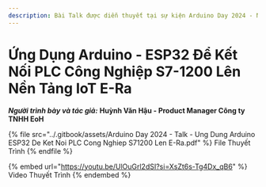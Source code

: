 ```yaml
---
description: Bài Talk được diễn thuyết tại sự kiện Arduino Day 2024 - Ngày 06/07/2024
---
```


# Ứng Dụng Arduino - ESP32 Để Kết Nối PLC Công Nghiệp S7-1200 Lên Nền Tảng IoT E-Ra

_**Người trình bày và tác giả:**_ **Huỳnh Văn Hậu - Product Manager Công ty TNHH EoH**

{% file src="../.gitbook/assets/Arduino Day 2024 - Talk - Ung Dung Arduino ESP32 De Ket Noi PLC Cong Nghiep S71200 Len E-Ra.pdf" %}
File Thuyết Trình
{% endfile %}

{% embed url="https://youtu.be/UlOuGrl2dSI?si=XsZt6s-Tg4Dx_qB6" %}
Video Thuyết Trình
{% endembed %}

